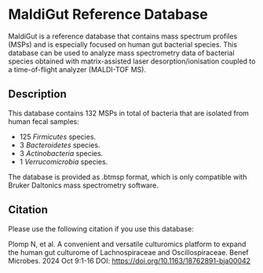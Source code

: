# **MaldiGut Reference Database**
MaldiGut is a reference database that contains mass spectrum profiles (MSPs) and is especially focused on human gut bacterial species. This database can be used to analyze mass spectrometry data of bacterial species obtained with matrix-assisted laser desorption/ionisation coupled to a time-of-flight analyzer (MALDI-TOF MS).

## Description
This database contains 132 MSPs in total of bacteria that are isolated from human fecal samples:
+ 125 _Firmicutes_ species.
+ 3 _Bacteroidetes_ species.
+ 3 _Actinobacteria_ species.
+ 1 _Verrucomicrobia_ species.


The database is provided as .btmsp format, which is only compatible with Bruker Daltonics mass spectrometry software.

## Citation
Please use the following citation if you use this database:

Plomp N, et al. A convenient and versatile culturomics platform to expand the human gut culturome of Lachnospiraceae and Oscillospiraceae. Benef Microbes. 2024 Oct 9:1-16
DOI: https://doi.org/10.1163/18762891-bja00042
        
        
        
        
